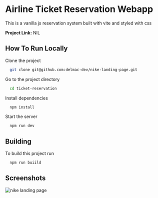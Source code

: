 
# Airline Ticket Reservation Webapp

This is a vanilla js reservation system built with vite and styled with css

**Project Link:** NIL


## How To Run Locally

Clone the project

```bash
  git clone git@github.com:delmac-dev/nike-landing-page.git
```

Go to the project directory

```bash
  cd ticket-reservation
```

Install dependencies

```bash
  npm install
```

Start the server

```bash
  npm run dev
```


## Building

To build this project run

```bash
  npm run buiild
```

## Screenshots

![nike landing page]()
